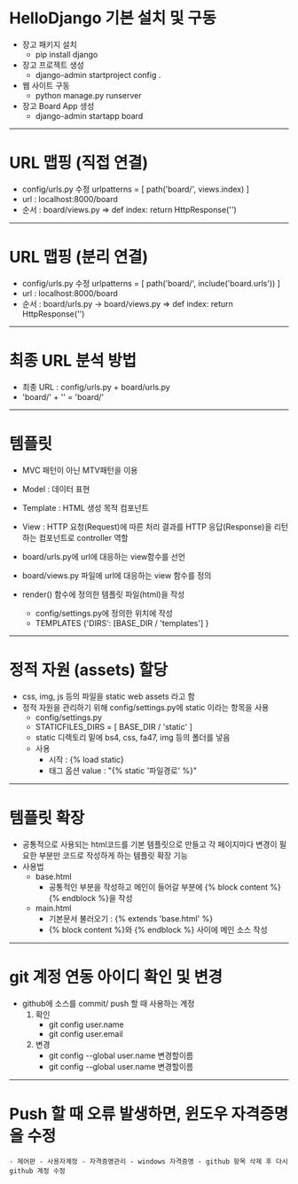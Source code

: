 # HelloDjango 기본 설치 및 구동
* 장고 패키지 설치
    - pip install django
* 장고 프로젝트 생성
    - django-admin startproject config .
* 웹 사이트 구동
    - python manage.py runserver
* 장고 Board App 생성
    - django-admin startapp board
------
# URL 맵핑 (직접 연결)
* config/urls.py 수정
    urlpatterns = [
        path('board/', views.index)
    ]
* url : localhost:8000/board
* 순서 : board/views.py => def index: return HttpResponse('')
------
# URL 맵핑 (분리 연결)
* config/urls.py 수정
    urlpatterns = [
        path('board/', include('board.urls'))
    ]
* url : localhost:8000/board
* 순서 : board/urls.py -> board/views.py => def index: return HttpResponse('')
------
# 최종 URL 분석 방법
* 최종 URL : config/urls.py + board/urls.py
* 'board/' + '' = 'board/'
------
# 템플릿
* MVC 패턴이 아닌 MTV패턴을 이용
* Model : 데이터 표현
* Template : HTML 생성 목적 컴포넌트
* View : HTTP 요청(Request)에 따른 처리 결과를 HTTP 응답(Response)을 리턴하는 컴포넌트로 controller 역할

* board/urls.py에 url에 대응하는 view함수를 선언
* board/views.py 파일에 url에 대응하는 view 함수를 정의
* render() 함수에 정의한 템플릿 파일(html)을 작성
    - config/settings.py에 정의한 위치에 작성
    - TEMPLATES {'DIRS': [BASE_DIR / 'templates'] }
------
# 정적 자원 (assets) 할당
* css, img, js 등의 파일을 static web assets 라고 함
* 정적 자원을 관리하기 위해 config/settings.py에 static 이라는 항목을 사용
    - config/settings.py
    - STATICFILES_DIRS = [ BASE_DIR / 'static' ]
    - static 디렉토리 밑에 bs4, css, fa47, img 등의 폴더를 넣음
    - 사용
        - 시작 : {% load static}
        - 태그 옵션 value : "{% static '파일경로' %}"
------
# 템플릿 확장
* 공통적으로 사용되는 html코드를 기본 템플릿으로 만들고 각 페이지마다 변경이 필요한 부분만 코드로 작성하게 하는 템플릿 확장 기능
* 사용법
    - base.html
        - 공통적인 부분을 작성하고 메인이 들어갈 부분에 {% block content %} {% endblock %}을 작성
    - main.html
        - 기본문서 불러오기 : {% extends 'base.html' %}
        - {% block content %}와 {% endblock %} 사이에 메인 소스 작성
------
# git 계정 연동 아이디 확인 및 변경
* github에 소스를 commit/ push 할 때 사용하는 계정
    1. 확인
        - git config user.name
        - git config user.email
    2. 변경
        - git config --global user.name 변경할이름
        - git config --global user.name 변경할이름
-----
# Push 할 때 오류 발생하면, 윈도우 자격증명을 수정
    - 제어판 - 사용자계정 - 자격증명관리 - windows 자격증명 - github 항목 삭제 후 다시 github 계정 수정
    
